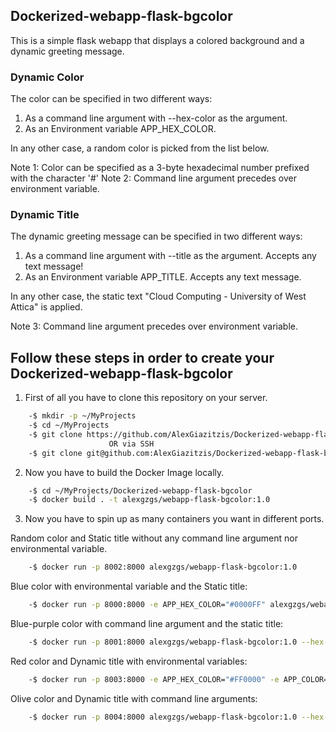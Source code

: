## Dockerized-webapp-flask-bgcolor
This is a simple flask webapp that displays a colored background and a dynamic greeting message. 

### Dynamic Color
The color can be specified in two different ways:

  1. As a command line argument with --hex-color as the argument.
  2. As an Environment variable APP_HEX_COLOR.
    
In any other case, a random color is picked from the list below.

Note 1: Color can be specified as a 3-byte hexadecimal number prefixed with the character '#'
Note 2: Command line argument precedes over environment variable.

### Dynamic Title
The dynamic greeting message can be specified in two different ways:

  1. As a command line argument with --title as the argument. Accepts any text message!
  2. As an Environment variable APP_TITLE. Accepts any text message.
    
In any other case, the static text "Cloud Computing - University of West Attica" is applied.

Note 3: Command line argument precedes over environment variable.
## Follow these steps in order to create your Dockerized-webapp-flask-bgcolor

1. First of all you have to clone this repository on your server.
```bash
    -$ mkdir -p ~/MyProjects
    -$ cd ~/MyProjects
    -$ git clone https://github.com/AlexGiazitzis/Dockerized-webapp-flask-bgcolor.git
                      OR via SSH
    -$ git clone git@github.com:AlexGiazitzis/Dockerized-webapp-flask-bgcolor.git
```
2. Now you have to build the Docker Image locally.
```bash
    -$ cd ~/MyProjects/Dockerized-webapp-flask-bgcolor
    -$ docker build . -t alexgzgs/webapp-flask-bgcolor:1.0
```
3. Now you have to spin up as many containers you want in different ports.

Random color and Static title without any command line argument nor environmental variable.
```bash
    -$ docker run -p 8002:8000 alexgzgs/webapp-flask-bgcolor:1.0
```
Blue color with environmental variable and the Static title:
```bash
    -$ docker run -p 8000:8000 -e APP_HEX_COLOR="#0000FF" alexgzgs/webapp-flask-bgcolor:1.0
```
Blue-purple color with command line argument and the static title:
```bash
    -$ docker run -p 8001:8000 alexgzgs/webapp-flask-bgcolor:1.0 --hex-color="#2617ff"
```
Red color and Dynamic title with environmental variables:
```bash
    -$ docker run -p 8003:8000 -e APP_HEX_COLOR="#FF0000" -e APP_COLOR="Test Title" alexgzgs/webapp-flask-bgcolor:1.0
```
Olive color and Dynamic title with command line arguments:
```bash
    -$ docker run -p 8004:8000 alexgzgs/webapp-flask-bgcolor:1.0 --hex-color="#808000" --title="Test Title"
```
